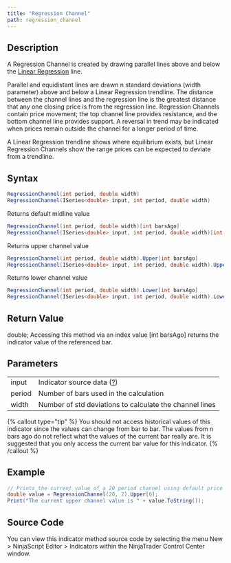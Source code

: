```yaml
---
title: "Regression Channel"
path: regression_channel
---
```


## Description

A Regression Channel is created by drawing parallel lines above and below the [Linear Regression](linear_regression) line.

Parallel and equidistant lines are drawn n standard deviations (width parameter) above and below a Linear Regression trendline. The distance between the channel lines and the regression line is the greatest distance that any one closing price is from the regression line. Regression Channels contain price movement; the top channel line provides resistance, and the bottom channel line provides support. A reversal in trend may be indicated when prices remain outside the channel for a longer period of time.

A Linear Regression trendline shows where equilibrium exists, but Linear Regression Channels show the range prices can be expected to deviate from a trendline.

## Syntax

```csharp
RegressionChannel(int period, double width)
RegressionChannel(ISeries<double> input, int period, double width)
```

Returns default midline value

```csharp
RegressionChannel(int period, double width)[int barsAgo]
RegressionChannel(ISeries<double> input, int period, double width)[int barsAgo]
```

Returns upper channel value

```csharp
RegressionChannel(int period, double width).Upper[int barsAgo]
RegressionChannel(ISeries<double> input, int period, double width).Upper[int barsAgo]
```

Returns lower channel value

```csharp
RegressionChannel(int period, double width).Lower[int barsAgo]
RegressionChannel(ISeries<double> input, int period, double width).Lower[int barsAgo]
```

## Return Value

double; Accessing this method via an index value [int barsAgo] returns the indicator value of the referenced bar.

## Parameters

|  |  |
| --- | --- |
| input | Indicator source data ([?](valid_input_data_for_indicator)) |
| period | Number of bars used in the calculation |
| width | Number of std deviations to calculate the channel lines |

{% callout type="tip" %}
You should not access historical values of this indicator since the values can change from bar to bar. The values from n bars ago do not reflect what the values of the current bar really are. It is suggested that you only access the current bar value for this indicator.
{% /callout %}

## Example

```csharp
// Prints the current value of a 20 period channel using default price type
double value = RegressionChannel(20, 2).Upper[0];
Print("The current upper channel value is " + value.ToString());
```

## Source Code

You can view this indicator method source code by selecting the menu New > NinjaScript Editor > Indicators within the NinjaTrader Control Center window.

